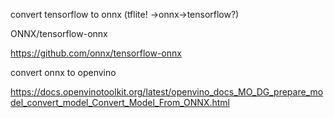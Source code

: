 convert tensorflow to onnx (tflite! ->onnx->tensorflow?)

ONNX/tensorflow-onnx

https://github.com/onnx/tensorflow-onnx

convert onnx to openvino

https://docs.openvinotoolkit.org/latest/openvino_docs_MO_DG_prepare_model_convert_model_Convert_Model_From_ONNX.html
